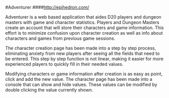 #Adventurer
####http://epihedron.com/

Adventurer is a web based application that aides D20 players and dungeon masters with game and character statistics. Players and Dungeon Masters create an account that will store their characters and game information. This effort is to minimize confusion upon character creation as well as info about characters and games from previous game sessions.

The character creation page has been made into a step by step process, eliminating anxiety from new players after seeing all the fields that need to be entered. This step by step function is not linear, making it easier for more experienced players to quickly fill in their needed values.

Modifying characters or game information after creation is as easy as point, click and add the new value. The character page has been made into a console that can show and hide values. These values can be modified by double clicking the value currently shown.
